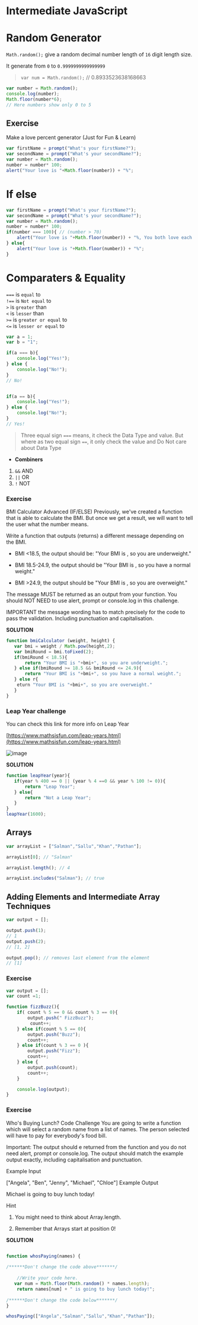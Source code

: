 # Intermediate JavaScript

# Random Generator

`Math.random();` give a random decimal number length of `16` digit length size.

It generate from `0` to `0.9999999999999999`

> `var num = Math.random();` // 0.8933523638168663

```js
var number = Math.random();
console.log(number);
Math.floor(number*6);
// Here numbers show only 0 to 5 
```

## Exercise
Make a love percent generator (Just for Fun & Learn)

```js
var firstName = prompt("What's your firstName?");
var secondName = prompt("What's your secondName?");
var number = Math.random();
number = number* 100;
alert("Your love is "+Math.floor(number)) + "%";
```

# If else

```js
var firstName = prompt("What's your firstName?");
var secondName = prompt("What's your secondName?");
var number = Math.random();
number = number* 100;
if(number === 100){ // (number > 70)
    alert("Your love is "+Math.floor(number)) + "%, You both love each other like Kanye and Kanye!";
} else{
    alert("Your love is "+Math.floor(number)) + "%";
}
```

# Comparaters & Equality

`===` is `equal` to  
`!==` is `Not equal` to  
`>`   is `greater` than  
`<`   is `lesser` than  
`>=`  is `greater or equal` to   
`<=`  is `lesser or equal` to   

```js
var a = 1;
var b = "1";

if(a === b){
    console.log("Yes!");
} else {
    console.log("No!");
}
// No!


if(a == b){
    console.log("Yes!");
} else {
    console.log("No!");
}
// Yes!
```
> Three equal sign `===` means, it check the Data Type  and value. But where as two equal sign `==`, it only check the value and Do Not care about Data Type 

- **Combiners**

1. `&&` AND  
2. `||` OR   
3. `!`  NOT


### Exercise

BMI Calculator Advanced (IF/ELSE)
Previously, we've created a function that is able to calculate the BMI. But once we get a result, we will want to tell the user what the number means.

Write a function that outputs (returns) a different message depending on the BMI.

- BMI <18.5, the output should be: "Your BMI is <bmi>, so you are underweight."  

- BMI 18.5-24.9, the output should be "Your BMI is <bmi>, so you have a normal weight."  

- BMI >24.9, the output should be "Your BMI is <bmi>, so you are overweight."  

The message MUST be returned as an output from your function. You should NOT NEED to use alert, prompt or console.log in this challenge.

IMPORTANT the message wording has to match precisely for the code to pass the validation. Including punctuation and capitalisation.

**SOLUTION**
```js
function bmiCalculator (weight, height) {
   var bmi = weight / Math.pow(height,2);
   var bmiRound = bmi.toFixed(2);
   if(bmiRound < 18.5){
       return "Your BMI is "+bmi+", so you are underweight.";
   } else if(bmiRound >= 18.5 && bmiRound <= 24.9){
       return "Your BMI is "+bmi+", so you have a normal weight.";
   } else r{
    eturn "Your BMI is "+bmi+", so you are overweight."
   }
}
```
### Leap Year challenge

You can check this link for more info on Leap Year

[https://www.mathsisfun.com/leap-years.html](https://www.mathsisfun.com/leap-years.html)

![image](./assets/JS/leapyear-flowchart.png)

**SOLUTION**

```js
function leapYear(year){
   if(year % 400 == 0 || (year % 4 ==0 && year % 100 != 0)){
       return "Leap Year";
   } else{
       return "Not a Leap Year";
   }
}
leapYear(1600);
```

## Arrays

```js
var arrayList = ["Salman","Sallu","Khan","Pathan"];

arrayList[0]; // "Salman"

arrayList.length(); // 4

arrayList.includes("Salman"); // true
```
##  Adding Elements and Intermediate Array Techniques

```js
var output = [];

output.push(1);
// 1
output.push(2); 
// [1, 2]

output.pop(); // removes last element from the element
// [1]
```

### Exercise

```js
var output = [];
var count =1;

function fizzBuzz(){
    if( count % 5 == 0 && count % 3 == 0){
        output.push(" FizzBuzz");
         count++;
    } else if(count % 5 == 0){
        output.push("Buzz");
        count++;
    } else if(count % 3 == 0 ){
        output.push("Fizz");
        count++;
    } else {
        output.push(count);
        count++;
    }

    console.log(output);
}

```

### Exercise
Who's Buying Lunch? Code Challenge
You are going to write a function which will select a random name from a list of names. The person selected will have to pay for everybody's food bill.

Important: The output should e returned from the function and you do not need alert, prompt or console.log. The output should match the example output exactly, including capitalisation and punctuation.

Example Input

["Angela", "Ben", "Jenny", "Michael", "Chloe"]
Example Output

Michael is going to buy lunch today!


Hint

1. You might need to think about Array.length.

2. Remember that Arrays start at position 0!

**SOLUTION**
```js

function whosPaying(names) {
    
/******Don't change the code above*******/
    
    //Write your code here.
   var num = Math.floor(Math.random() * names.length);
    return names[num] + " is going to buy lunch today!";
   
/******Don't change the code below*******/    
}

whosPaying(["Angela","Salman","Sallu","Khan","Pathan"]);
```

